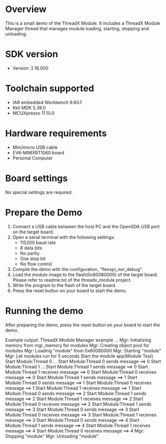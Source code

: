 Overview
========
This is a small demo of the ThreadX Module. It includes a ThreadX
Module Manager thread that manages module loading, starting, stopping
and unloading.


SDK version
===========
- Version: 2.16.000

Toolchain supported
===================
- IAR embedded Workbench  9.60.1
- Keil MDK  5.39.0
- MCUXpresso  11.10.0

Hardware requirements
=====================
- Mini/micro USB cable
- EVK-MIMXRT1060 board
- Personal Computer

Board settings
==============
No special settings are required.

Prepare the Demo
================
1.  Connect a USB cable between the host PC and the OpenSDA USB port on the target board.
2.  Open a serial terminal with the following settings:
    - 115200 baud rate
    - 8 data bits
    - No parity
    - One stop bit
    - No flow control
3.  Compile the demo with the configuration, "flexspi_nor_debug".
4.  Load the module image to the flash(0x60080000) of the target board.
    Please refer to readme.txt of the threadx_module project.
5.  Write the program to the flash of the target board.
6.  Press the reset button on your board to start the demo.

Running the demo
================
After preparing the demo, press the reset button on your board to start the demo.

Example output:
ThreadX Module Manager example ...
Mgr: Initializing memory from mgr_memory for modules
Mgr: Creating object pool for modules
Mgr: Loading "module" from 0x60080000
Mgr: Starting "module"
Mgr: Let modules run for 5 seconds
Start the module app(Module Test).
Start Module:Thread 0 ...
Start Module:Thread 0 sends message ==> 0
Start Module:Thread 1 ...
Start Module:Thread 1 sends message ==> 0
Start Module:Thread 1 receives message ==> 0
Start Module:Thread 0 receives message ==> 0
Start Module:Thread 1 sends message ==> 1
Start Module:Thread 0 sends message ==> 1
Start Module:Thread 0 receives message ==> 1
Start Module:Thread 1 receives message ==> 1
Start Module:Thread 0 sends message ==> 2
Start Module:Thread 1 sends message ==> 2
Start Module:Thread 1 receives message ==> 2
Start Module:Thread 0 receives message ==> 2
Start Module:Thread 1 sends message ==> 3
Start Module:Thread 0 sends message ==> 3
Start Module:Thread 0 receives message ==> 3
Start Module:Thread 1 receives message ==> 3
Start Module:Thread 0 sends message ==> 4
Start Module:Thread 1 sends message ==> 4
Start Module:Thread 1 receives message ==> 4
Start Module:Thread 0 receives message ==> 4
Mgr: Stopping "module"
Mgr: Unloading "module"
